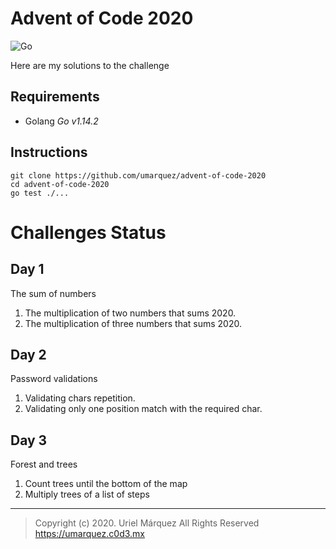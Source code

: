 # Advent of Code 2020

![Go](https://github.com/umarquez/advent-of-code-2020/workflows/Go/badge.svg)

Here are my solutions to the challenge

## Requirements

+ Golang _Go v1.14.2_

## Instructions

```
git clone https://github.com/umarquez/advent-of-code-2020
cd advent-of-code-2020
go test ./...
```

# Challenges Status

## Day 1

The sum of numbers

1. The multiplication of two numbers that sums 2020.
2. The multiplication of three numbers that sums 2020.

## Day 2

Password validations

1. Validating chars repetition.
2. Validating only one position match with the required char.

## Day 3

Forest and trees

1. Count trees until the bottom of the map
2. Multiply trees of a list of steps

-----
> Copyright (c) 2020. Uriel Márquez All Rights Reserved
> https://umarquez.c0d3.mx

